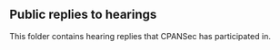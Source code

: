## Public replies to hearings

This folder contains hearing replies that CPANSec has participated in.

